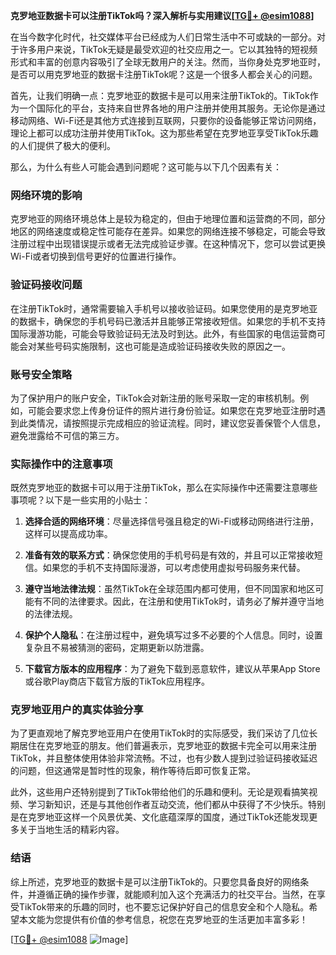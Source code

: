**克罗地亚数据卡可以注册TikTok吗？深入解析与实用建议[[TG💪+ @esim1088](https://t.me/s/esim1088)]**

在当今数字化时代，社交媒体平台已经成为人们日常生活中不可或缺的一部分。对于许多用户来说，TikTok无疑是最受欢迎的社交应用之一。它以其独特的短视频形式和丰富的创意内容吸引了全球无数用户的关注。然而，当你身处克罗地亚时，是否可以用克罗地亚的数据卡注册TikTok呢？这是一个很多人都会关心的问题。

首先，让我们明确一点：克罗地亚的数据卡是可以用来注册TikTok的。TikTok作为一个国际化的平台，支持来自世界各地的用户注册并使用其服务。无论你是通过移动网络、Wi-Fi还是其他方式连接到互联网，只要你的设备能够正常访问网络，理论上都可以成功注册并使用TikTok。这为那些希望在克罗地亚享受TikTok乐趣的人们提供了极大的便利。

那么，为什么有些人可能会遇到问题呢？这可能与以下几个因素有关：

### 网络环境的影响

克罗地亚的网络环境总体上是较为稳定的，但由于地理位置和运营商的不同，部分地区的网络速度或稳定性可能存在差异。如果您的网络连接不够稳定，可能会导致注册过程中出现错误提示或者无法完成验证步骤。在这种情况下，您可以尝试更换Wi-Fi或者切换到信号更好的位置进行操作。

### 验证码接收问题

在注册TikTok时，通常需要输入手机号以接收验证码。如果您使用的是克罗地亚的数据卡，确保您的手机号码已激活并且能够正常接收短信。如果您的手机不支持国际漫游功能，可能会导致验证码无法及时到达。此外，有些国家的电信运营商可能会对某些号码实施限制，这也可能是造成验证码接收失败的原因之一。

### 账号安全策略

为了保护用户的账户安全，TikTok会对新注册的账号采取一定的审核机制。例如，可能会要求您上传身份证件的照片进行身份验证。如果您在克罗地亚注册时遇到此类情况，请按照提示完成相应的验证流程。同时，建议您妥善保管个人信息，避免泄露给不可信的第三方。

### 实际操作中的注意事项

既然克罗地亚的数据卡可以用于注册TikTok，那么在实际操作中还需要注意哪些事项呢？以下是一些实用的小贴士：

1. **选择合适的网络环境**：尽量选择信号强且稳定的Wi-Fi或移动网络进行注册，这样可以提高成功率。
   
2. **准备有效的联系方式**：确保您使用的手机号码是有效的，并且可以正常接收短信。如果您的手机不支持国际漫游，可以考虑使用虚拟号码服务来代替。

3. **遵守当地法律法规**：虽然TikTok在全球范围内都可使用，但不同国家和地区可能有不同的法律要求。因此，在注册和使用TikTok时，请务必了解并遵守当地的法律法规。

4. **保护个人隐私**：在注册过程中，避免填写过多不必要的个人信息。同时，设置复杂且不易被猜测的密码，定期更新以防泄露。

5. **下载官方版本的应用程序**：为了避免下载到恶意软件，建议从苹果App Store或谷歌Play商店下载官方版的TikTok应用程序。

### 克罗地亚用户的真实体验分享

为了更直观地了解克罗地亚用户在使用TikTok时的实际感受，我们采访了几位长期居住在克罗地亚的朋友。他们普遍表示，克罗地亚的数据卡完全可以用来注册TikTok，并且整体使用体验非常流畅。不过，也有少数人提到过验证码接收延迟的问题，但这通常是暂时性的现象，稍作等待后即可恢复正常。

此外，这些用户还特别提到了TikTok带给他们的乐趣和便利。无论是观看搞笑视频、学习新知识，还是与其他创作者互动交流，他们都从中获得了不少快乐。特别是在克罗地亚这样一个风景优美、文化底蕴深厚的国度，通过TikTok还能发现更多关于当地生活的精彩内容。

### 结语

综上所述，克罗地亚的数据卡是可以注册TikTok的。只要您具备良好的网络条件，并遵循正确的操作步骤，就能顺利加入这个充满活力的社交平台。当然，在享受TikTok带来的乐趣的同时，也不要忘记保护好自己的信息安全和个人隐私。希望本文能为您提供有价值的参考信息，祝您在克罗地亚的生活更加丰富多彩！

[[TG💪+ @esim1088](https://t.me/s/esim1088) ![Image](https://i.postimg.cc/4NQfJmqS/Snipaste-2025-05-13-00-14-12.png)]
